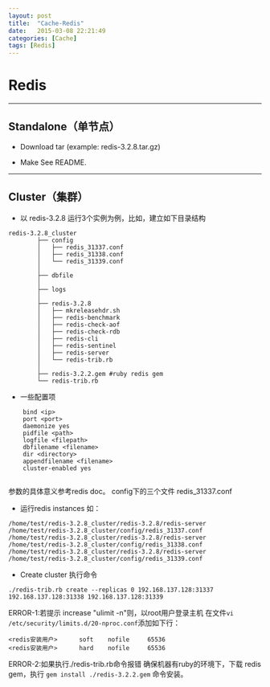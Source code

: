 ```yaml
---
layout: post
title:  "Cache-Redis"
date:   2015-03-08 22:21:49
categories: [Cache]
tags: [Redis]
---
```


# Redis

------------
## Standalone（单节点）


- Download tar (example: redis-3.2.8.tar.gz)

- Make
See README.


------------
## Cluster（集群）


- 以 redis-3.2.8 运行3个实例为例，比如，建立如下目录结构
```	
redis-3.2.8_cluster
		├── config
		│   ├── redis_31337.conf
		│   ├── redis_31338.conf
		│   └── redis_31339.conf
		│
		├── dbfile
		│
		├── logs
		│
		├── redis-3.2.8
		│   ├── mkreleasehdr.sh
		│   ├── redis-benchmark
		│   ├── redis-check-aof
		│   ├── redis-check-rdb
		│   ├── redis-cli
		│   ├── redis-sentinel
		│   ├── redis-server
		│   └── redis-trib.rb
		│
		├── redis-3.2.2.gem #ruby redis gem
		└── redis-trib.rb
```


- 一些配置项
```
	bind <ip>
	port <port>
	daemonize yes
	pidfile <path>
	logfile <filepath>
	dbfilename <filename>
	dir <directory>
	appendfilename <filename>
	cluster-enabled yes
	
```
参数的具体意义参考redis doc。
config下的三个文件 redis_31337.conf


- 运行redis instances
如：
```
/home/test/redis-3.2.8_cluster/redis-3.2.8/redis-server /home/test/redis-3.2.8_cluster/config/redis_31337.conf
/home/test/redis-3.2.8_cluster/redis-3.2.8/redis-server /home/test/redis-3.2.8_cluster/config/redis_31338.conf
/home/test/redis-3.2.8_cluster/redis-3.2.8/redis-server /home/test/redis-3.2.8_cluster/config/redis_31339.conf
```

- Create cluster
	执行命令
```
./redis-trib.rb create --replicas 0 192.168.137.128:31337 192.168.137.128:31338 192.168.137.128:31339	
```




ERROR-1:若提示 increase "ulimit -n"则，以root用户登录主机
在文件```vi /etc/security/limits.d/20-nproc.conf```添加如下行：
```
<redis安装用户>      soft    nofile     65536
<redis安装用户>      hard    nofile     65536
```

ERROR-2:如果执行./redis-trib.rb命令报错
确保机器有ruby的环境下，下载 redis gem，执行 ```gem install ./redis-3.2.2.gem``` 命令安装。





